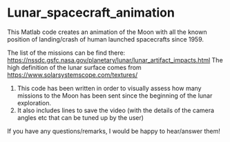 # Lunar_spacecraft_animation
This Matlab code creates an animation of the Moon with all the known position of landing/crash of human launched spacecrafts since 1959.  

The list of the missions can be find there: https://nssdc.gsfc.nasa.gov/planetary/lunar/lunar_artifact_impacts.html
The high definition of the lunar surface comes from https://www.solarsystemscope.com/textures/

1) This code has been written in order to visually assess how many missions to the Moon has been sent since the beginning of the lunar exploration.
2) It also includes lines to save the video (with the details of the camera angles etc that can be tuned up by the user) 

If you have any questions/remarks, I would be happy to hear/answer them! 


